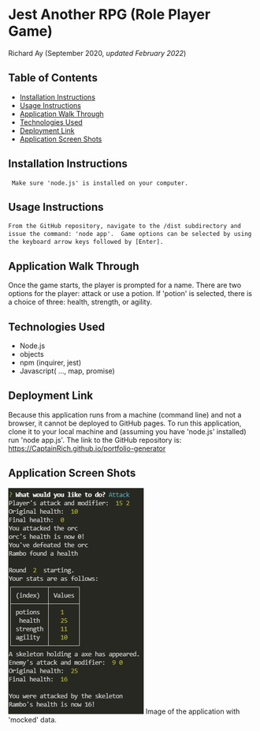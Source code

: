 # Jest Another RPG (Role Player Game)
Richard Ay (September 2020, *updated February 2022*)


## Table of Contents
* [Installation Instructions](#installation-instructions)
* [Usage Instructions](#usage-instructions)
* [Application Walk Through](#application-walk-through)
* [Technologies Used](#technologies-used)
* [Deployment Link](#deployment-link)
* [Application Screen Shots](#application-screen-shots)

    
## Installation Instructions
    
     Make sure 'node.js' is installed on your computer. 
  
    
## Usage Instructions
    
    From the GitHub repository, navigate to the /dist subdirectory and issue the command: 'node app'.  Game options can be selected by using the keyboard arrow keys followed by [Enter].
  
## Application Walk Through

Once the game starts, the player is prompted for a name.  There are two options for the player: attack or use a potion.  If 'potion' is selected, there is a choice of three: health, strength, or agility.



## Technologies Used

* Node.js
* objects
* npm (inquirer, jest)
* Javascript( ..., map, promise)


## Deployment Link
Because this application runs from a machine (command line) and not a browser, it cannot be deployed to GitHub pages.  To run this application, clone it to your local machine and (assuming you have 'node.js' installed) run 'node app.js'.
The link to the GitHub repository is: https://CaptainRich.github.io/portfolio-generator  
 


## Application Screen Shots

![Screenshot](screen-shot.jpg) Image of the application with 'mocked' data.  